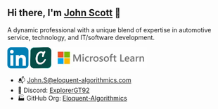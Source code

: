 ## Hi there, I'm <a href="https://eloquent-algorithmics.com" target="_blank" title="Eloquent-Algorithmics LLC">John Scott</a> 👋

A dynamic professional with a unique blend of expertise in automotive service, technology, and IT/software development.

[![explorergt92's LinkedIn Profile](images/linkedin.png)](https://www.linkedin.com/in/john-s-446594119/)
[![explorergt92's Credly Profile](images/credly.png)](https://www.credly.com/users/john-scott.6e6b9117)
[![explorergt92's Microsoft Learn Profile](images/microsoft-1.jpg)](https://learn.microsoft.com/en-us/users/johnescottii-2304/transcript/dz6mybngp0z15wy)
</br>

- 📬 John.S@eloquent-algorithmics.com
- 💬 Discord: [ExplorerGT92](https://discordapp.com/users/ExplorerGT92)
- 🏭 GitHub Org: [Eloquent-Algorithmics](https://github.com/Eloquent-Algorithmics/)

<!--
<img align="left" alt="John Scott" src="images/coding-2.gif" width="600" />

**Explorergt92/Explorergt92** is a ✨ _special_ ✨ repository because its `README.md` (this file) appears on your GitHub profile.

Here are some ideas to get you started:

- 🔭 I’m currently working on ...
- 🌱 I’m currently learning ...
- 👯 I’m looking to collaborate on ...
- 🤔 I’m looking for help with ...
- 💬 Ask me about ...
- 📫 How to reach me: ...
- ⚡ Fun fact: ...
-->
